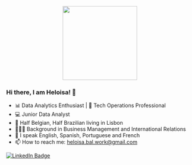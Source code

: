 <div id="header" align="center">
  <img src="https://media.giphy.com/media/Jz7eUZut4DSl04bz2q/giphy.gif" width="200"/>
</div>

### Hi there, I am Heloisa! 👋

- 📊 Data Analytics Enthusiast | 🚀 Tech Operations Professional
- 💻 Junior Data Analyst
- 📍 Half Belgian, Half Brazilian living in Lisbon
- 👨🏼‍🎓 Background in Business Management and International Relations
- 💬 I speak English, Spanish, Portuguese and French
- 📫 How to reach me: heloisa.bal.work@gmail.com

<div id="badges">
  <a href="www.linkedin.com/in/heloisabal">
    <img src="https://img.shields.io/badge/LinkedIn-blue?style=for-the-badge&logo=linkedin&logoColor=white" alt="LinkedIn Badge"/>
</div>
